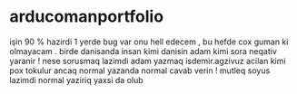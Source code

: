 # arducomanportfolio
işin 90 % hazirdi 1 yerde bug var onu hell edecem , bu hefde cox guman ki olmayacam . birde danisanda insan kimi danisin adam kimi sora neqativ yaranir !
nese sorusmaq lazimdi adam yazmaq isdemir.agzivuz acilan kimi pox tokulur ancaq normal yazanda normal cavab verin !
mutleq soyus lazimdi normal yaziriq yaxsi da olub 
